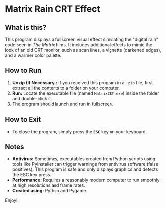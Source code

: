 # Matrix Rain CRT Effect

## What is this?

This program displays a fullscreen visual effect simulating the "digital rain" code seen in *The Matrix* films. It includes additional effects to mimic the look of an old CRT monitor, such as scan lines, a vignette (darkened edges), and a warmer color palette.

## How to Run

1.  **Unzip (If Necessary):** If you received this program in a `.zip` file, first extract all the contents to a folder on your computer.
2.  **Run:** Locate the executable file (named `MatrixCRT.exe`) inside the folder and double-click it.
3.  The program should launch and run in fullscreen.

## How to Exit

* To close the program, simply press the **`ESC`** key on your keyboard.

## Notes

* **Antivirus:** Sometimes, executables created from Python scripts using tools like PyInstaller can trigger warnings from antivirus software (false positives). This program is safe and only displays graphics and detects the ESC key press.
* **Performance:** Requires a reasonably modern computer to run smoothly at high resolutions and frame rates.
* **Created using:** Python and Pygame.

Enjoy!
